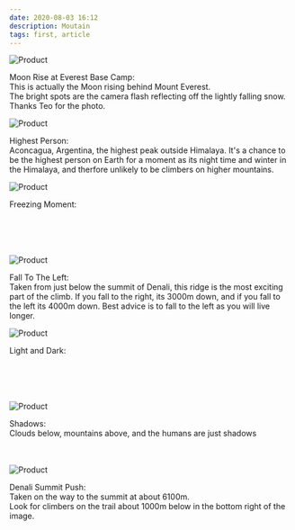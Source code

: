 ```yaml
---
date: 2020-08-03 16:12
description: Moutain
tags: first, article
---
```

![Product](/Images/1.png)

Moon Rise at Everest Base Camp:<br />
This is actually the Moon rising behind Mount Everest.<br />
The bright spots are the camera flash reflecting off the lightly falling snow. <br />
Thanks Teo for the photo.


![Product](/Images/2.png)


Highest Person:<br/> 
Aconcagua, Argentina, the highest peak outside Himalaya.
It's a chance to be the highest person on Earth for a moment as its night time and winter in the Himalaya, and therfore unlikely to be climbers on higher mountains.


![Product](/Images/3.png)


Freezing Moment:<br/> 
 <br/>
 <br/>
 <br/>
 <br/>


![Product](/Images/4.png)


Fall To The Left:<br/>
Taken from just below the summit of Denali, this ridge
is the most exciting part of the climb.
If you fall to the right, its 3000m down, and if you fall to the left its 4000m down.
Best advice is to fall to the left as you will live longer.


![Product](/Images/5.png)


Light and Dark:<br/> 
<br/>
<br/>
<br/>
<br/>


![Product](/Images/6.png)


Shadows:<br/> 
Clouds below, mountains above, and the humans are just shadows<br/>
<br/>
<br/>

![Product](/Images/7.png)

Denali Summit Push:<br>
Taken on the way to the summit at about 6100m.<br /> Look for climbers on the trail about 1000m below in the bottom right of the image.
<br/>
<br/>
